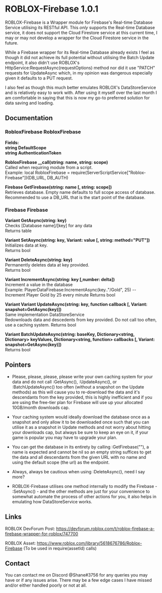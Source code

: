 # ROBLOX-Firebase 1.0.1
ROBLOX-Firebase is a Wrapper module for Firebase's Real-time Database Service utilising its RESTful API. This *only* supports the Real-time Database service, it does not support the Cloud Firestore service at this current time, I may or may not develop a wrapper for the Cloud Firestore service in the future.

While a Firebase wrapper for its Real-time Database already exists I feel as though it did not achieve its full potential without utilising the Batch Update endpoint, it also didn't use ROBLOX's HttpService:RequestAsync(requestOptions) method nor did it use "PATCH" requests for UpdateAsync which, in my opinion was dangerous especially given it defaults to a PUT request.

I also feel as though this much better emulates ROBLOX's DataStoreService and is relatively easy to work with. After using it myself over the last month I am comfortable in saying that this is now my go-to preferred solution for data saving and loading.

## Documentation

### RobloxFirebase RobloxFirebase
**Fields:**<br/>
**string DefaultScope**<br/>
**string AuthenticationToken**

**RobloxFirebase __call(string: name, string: scope)**<br/>
Called when requiring module from a script.<br/>
Example: local RobloxFirebase = require(ServerScriptService["Roblox-Firebase"])(DB_URL, DB_AUTH)

**Firebase GetFirebase(string: name [, string: scope])**<br/>
Retrieves database. Empty name defaults to full scope access of database.<br/>
Recommended to use a DB_URL that is the start point of the database.

### Firebase Firebase
**Variant GetAsync(string: key)**<br/>
Checks [Database name]/[key] for any data<br/>
Returns table

**Variant SetAsync(string: key, Variant: value [, string: method="PUT"])**<br/>
Initializes data at key.<br/>
Returns bool

**Variant DeleteAsync(string: key)**<br/>
Permanently deletes data at key provided.<br/>
Returns bool

**Variant IncrementAsync(string: key [,number: delta])**<br/>
Increment a value in the database<br/>
Example: PlayerDataFirebase:IncrementAsync(key.."/Gold", 25) -- Increment Player Gold by 25 every minute
Returns bool

**Variant Variant UpdateAsync(string: key, function callback [, Variant: snapshot=GetAsync(key)])**<br/>
Same implementation DataStoreService<br/>
Redownloads data and descedents from key provided. Do not call too often, use a caching system.
Returns bool

**Variant BatchUpdateAsync(string: baseKey, Dictionary<string, Dictionary> keyValues, Dictionary<string, function> callbacks [, Variant: snapshot=GetAsync(key)])**<br/>
Returns bool

## Pointers
- Please, please, please, please write your own caching system for your data and do not call :GetAsync(), :UpdateAsync(), or :BatchUpdateAsync() too often (without a snapshot on the Update methods) as this will cause you to re-download the data and it's descendants from the key provided, this is highly inefficient and if you are using the free-tier plan for Firebase will use up your allocated 10GB/month downloads cap.

- Your caching system would ideally download the database once as a snapshot and only allow it to be downloaded once such that you can utilise it as a snapshot in Update methods and not worry about hitting your downloads cap, but always be sure to keep an eye on it, if your game is popular you may have to upgrade your plan.

- You can get the database in its entirety by calling :GetFirebase(""), a name is expected and cannot be nil so an empty string suffices to get the data and all descendants from the given URL with no name and using the default scope (the url) as the endpoint.

- Always, always be cautious when using :DeleteAsync(), need I say more?

- ROBLOX-Firebase utilises one method internally to modify the Firebase - :SetAsync() - and the other methods are just for your convenience to somewhat automate the process of other actions for you, it also helps in emulating how DataStoreService works.

## Links 
ROBLOX DevForum Post: https://devforum.roblox.com/t/roblox-firebase-a-firebase-wrapper-for-roblox/747700

ROBLOX Asset: https://www.roblox.com/library/5618676786/Roblox-Firebase (To be used in require(assetId) calls)

## Contact
You can contact me on Discord @Shane#3756 for any queries you may have or if any issues arise. There may be a few edge cases I have missed and/or either handled poorly or not at all.

